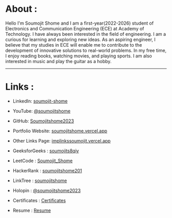 # About :

Hello I'm Soumojit Shome and I am a first-year(2022-2026) student of Electronics and Communication Engineering (ECE) at Academy of Technology. I have always been interested in the field of engineering. I am a curious for learning and exploring new ideas. As an aspiring engineer, I believe that my studies in ECE will enable me to contribute to the development of innovative solutions to real-world problems. In my free time, I enjoy reading books, watching movies, and playing sports. I am also interested in music and play the guitar as a hobby.

---
# Links :

- LinkedIn: [soumojit-shome](https://www.linkedin.com/in/soumojit-shome)  
  

- YouTube: [@soumojitshome](https://youtube.com/@soumojitshome)  
  
- GitHub: [Soumojitshome2023](https://github.com/Soumojitshome2023)  

- Portfolio Website: [soumojitshome.vercel.app](https://soumojitshome.vercel.app)  
  

- Other Links Page: [implinkssoumojit.vercel.app](https://implinkssoumojit.vercel.app)  
  

- GeeksforGeeks : [soumojits8qiy](https://auth.geeksforgeeks.org/user/soumojits8qiy)  
  
- LeetCode : [Soumojit_Shome](https://leetcode.com/Soumojit_Shome/)  

- HackerRank : [soumojitshome201](https://www.hackerrank.com/soumojitshome201?hr_r=1)  

- LinkTree : [soumojitshome](https://linktr.ee/soumojitshome)  

- Holopin : [@soumojitshome2023](https://www.holopin.io/@soumojitshome2023#)

- Certificates : [Certificates](https://www.linkedin.com/in/soumojit-shome/details/certifications/)

- Resume : [Resume](https://drive.google.com/file/d/11Q2jRHf40tcqbG9fF_H4CdAWA4G1ikXL/view?usp=drive_link)
